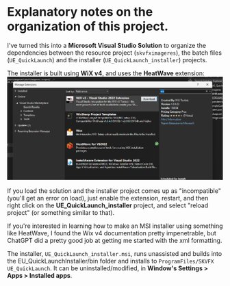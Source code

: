# Explanatory notes on the organization of this project.

I've turned this into a **Microsoft Visual Studio Solution** to organize the dependencies between the resource project (`skvfximageres`), the batch files (`UE_QuickLaunch`) and the installer (`UE_QuickLaunch_installer`) projects.

The installer is built using **WiX v4**, and uses the **HeatWave** extension:  
![](../notes/images/Pasted%20image%2020230816133706.png)

If you load the solution and the installer project comes up as "incompatible" (you'll get an error on load), just enable the extension, restart, and then right click on the **UE_QuickLaunch_installer** project, and select "reload project" (or something similar to that).

If you're interested in learning how to make an MSI installer using something like HeatWave, I found the Wix v4 documentation pretty impenetrable, but ChatGPT did a pretty good job at getting me started with the xml formatting.

The installer, `UE_QuickLaunch_installer.msi`, runs unassisted and builds into the EU_QuickLaunchInstaller/bin folder and installs to `ProgramFiles/SKVFX UE_QuickLaunch`. It can be uninstalled/modified, in **Window's Settings > Apps > Installed apps**.







